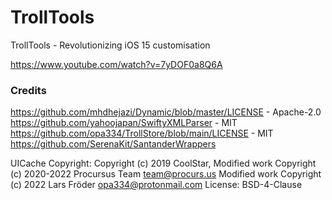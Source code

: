 # TrollTools
TrollTools - Revolutionizing iOS 15 customisation

https://www.youtube.com/watch?v=7yDOF0a8Q6A 


### Credits
https://github.com/mhdhejazi/Dynamic/blob/master/LICENSE - Apache-2.0
https://github.com/yahoojapan/SwiftyXMLParser - MIT
https://github.com/opa334/TrollStore/blob/main/LICENSE - MIT
https://github.com/SerenaKit/SantanderWrappers

UICache
Copyright: Copyright (c) 2019 CoolStar,
           Modified work Copyright (c) 2020-2022 Procursus Team <team@procurs.us>
           Modified work Copyright (c) 2022 Lars Fröder <opa334@protonmail.com>
License: BSD-4-Clause
